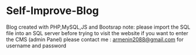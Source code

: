 # Self-Improve-Blog
Blog created with PHP,MySQL,JS and Bootsrap
note: please import the SQL file into an SQL server before trying to visit the website
if you want to enter the CMS (admin Panel) please contact me : armenin2088@gmail.com for username and password
